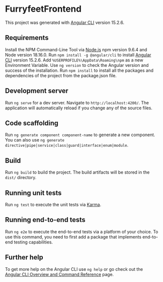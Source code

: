 # FurryfeetFrontend

This project was generated with [Angular CLI](https://github.com/angular/angular-cli) version 15.2.6.

## Requirements 

Install the NPM Command-Line Tool via [Node.js](https://nodejs.org/en/download) npm version 9.6.4 and Node version 18.16.0.
Run `npm install -g @angular/cli` to install [Angular CLI](https://angular.io/guide/setup-local#install-the-angular-cli) version 15.2.6.
Add `%USERPROFILE%\AppData\Roaming\npm` as a new Environment Variable.
Use `ng version` to check the Angular version and success of the installation.
Run `npm install` to install all the packages and dependencies of the project from the package.json file.

## Development server

Run `ng serve` for a dev server. Navigate to `http://localhost:4200/`. The application will automatically reload if you change any of the source files.

## Code scaffolding

Run `ng generate component component-name` to generate a new component. You can also use `ng generate directive|pipe|service|class|guard|interface|enum|module`.

## Build

Run `ng build` to build the project. The build artifacts will be stored in the `dist/` directory.

## Running unit tests

Run `ng test` to execute the unit tests via [Karma](https://karma-runner.github.io).

## Running end-to-end tests

Run `ng e2e` to execute the end-to-end tests via a platform of your choice. To use this command, you need to first add a package that implements end-to-end testing capabilities.

## Further help

To get more help on the Angular CLI use `ng help` or go check out the [Angular CLI Overview and Command Reference](https://angular.io/cli) page.
